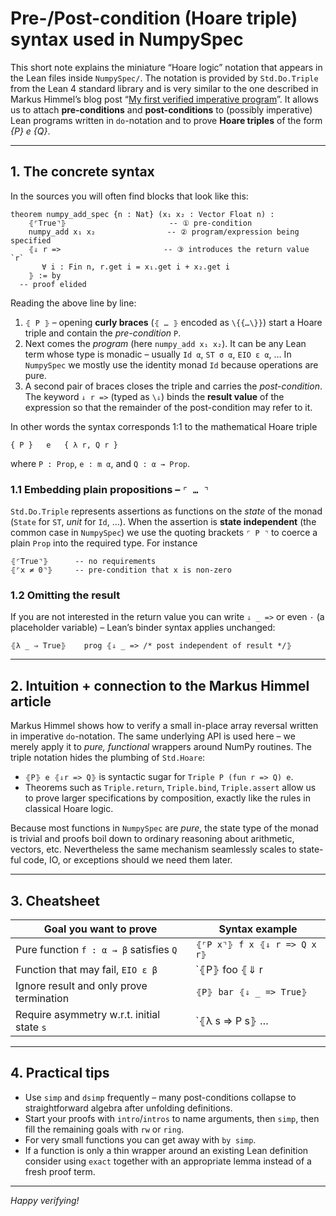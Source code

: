 # Pre-/Post-condition (Hoare triple) syntax used in NumpySpec

This short note explains the miniature “Hoare logic” notation that appears in
the Lean files inside `NumpySpec/`.  The notation is provided by
`Std.Do.Triple` from the Lean 4 standard library and is very similar to the
one described in Markus Himmel’s blog post
“[My first verified imperative program](https://markushimmel.de/blog/my-first-verified-imperative-program/)”.
It allows us to attach **pre-conditions** and **post-conditions** to (possibly
imperative) Lean programs written in `do`-notation and to prove **Hoare
triples** of the form *{P} e {Q}*.

---

## 1. The concrete syntax

In the sources you will often find blocks that look like this:

```lean
theorem numpy_add_spec {n : Nat} (x₁ x₂ : Vector Float n) :
    ⦃⌜True⌝⦄                       -- ① pre-condition
    numpy_add x₁ x₂                -- ② program/expression being specified
    ⦃⇓ r =>                       -- ③ introduces the return value `r`
       ∀ i : Fin n, r.get i = x₁.get i + x₂.get i
    ⦄ := by
  -- proof elided
```

Reading the above line by line:

1. `⦃ P ⦄` – opening **curly braces** (`⦃ … ⦄` encoded as `\{{…\}}`) start a
   Hoare triple and contain the *pre-condition* `P`.
2. Next comes the *program* (here `numpy_add x₁ x₂`).  It can be any Lean
   term whose type is monadic – usually `Id α`, `ST σ α`, `EIO ε α`, …
   In `NumpySpec` we mostly use the identity monad `Id` because operations are
   pure.
3. A second pair of braces closes the triple and carries the *post-condition*.
   The keyword `⇓ r =>` (typed as `\⇓`) binds the **result value** of the
   expression so that the remainder of the post-condition may refer to it.

In other words the syntax corresponds 1:1 to the mathematical Hoare triple

    { P }   e   { λ r, Q r }

where `P : Prop`, `e : m α`, and `Q : α → Prop`.

### 1.1 Embedding plain propositions – `⌜ … ⌝`

`Std.Do.Triple` represents assertions as functions on the _state_ of the monad
(`State` for `ST`, *unit* for `Id`, …).  When the assertion is **state
independent** (the common case in `NumpySpec`) we use the quoting brackets
`⌜ P ⌝` to coerce a plain `Prop` into the required type.  For instance

```lean
⦃⌜True⌝⦄      -- no requirements
⦃⌜x ≠ 0⌝⦄     -- pre-condition that x is non-zero
```

### 1.2 Omitting the result

If you are not interested in the return value you can write `⇓ _ =>` or even
`·` (a placeholder variable) – Lean’s binder syntax applies unchanged:

```lean
⦃λ _ ⇒ True⦄    prog ⦃⇓ _ => /* post independent of result */⦄
```

---

## 2. Intuition + connection to the Markus Himmel article

Markus Himmel shows how to verify a small in-place array reversal written in
imperative `do`-notation.  The same underlying API is used here – we merely
apply it to *pure, functional* wrappers around NumPy routines.  The triple
notation hides the plumbing of `Std.Hoare`:

*   `⦃P⦄ e ⦃⇓r => Q⦄` is syntactic sugar for `Triple P (fun r => Q) e`.
*   Theorems such as `Triple.return`, `Triple.bind`, `Triple.assert` allow us
    to prove larger specifications by composition, exactly like the rules in
    classical Hoare logic.

Because most functions in `NumpySpec` are *pure*, the state type of the monad
is trivial and proofs boil down to ordinary reasoning about arithmetic,
vectors, etc.  Nevertheless the same mechanism seamlessly scales to
state-ful code, IO, or exceptions should we need them later.

---

## 3. Cheatsheet

| Goal you want to prove                         | Syntax example |
|------------------------------------------------|----------------|
| Pure function `f : α → β` satisfies `Q`        | `⦃⌜P x⌝⦄ f x ⦃⇓ r => Q x r⦄` |
| Function that may fail, `EIO ε β`              | `⦃P⦄ foo ⦃⇓ r | _ => Q r⦄` |
| Ignore result and only prove termination       | `⦃P⦄ bar ⦃⇓ _ => True⦄` |
| Require asymmetry w.r.t. initial state `s`     | `⦃λ s => P s⦄ … |

---

## 4. Practical tips

* Use `simp` and `dsimp` frequently – many post-conditions collapse to
  straightforward algebra after unfolding definitions.
* Start your proofs with `intro`/`intros` to name arguments, then `simp`, then
  fill the remaining goals with `rw` or `ring`.
* For very small functions you can get away with `by simp`.
* If a function is only a thin wrapper around an existing Lean definition
  consider using `exact` together with an appropriate lemma instead of a fresh
  proof term.

---

_Happy verifying!_
